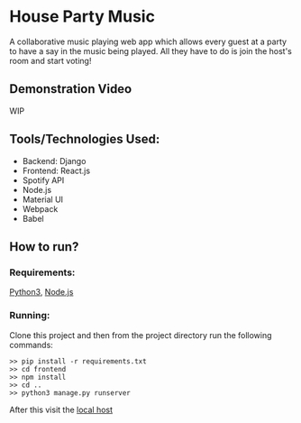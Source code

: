 # House Party Music
A collaborative music playing web app which allows every guest at a party to have a say in the music being played. All they have to do is join the host's room and start voting!

## Demonstration Video
WIP

## Tools/Technologies Used:
- Backend: Django
- Frontend: React.js
- Spotify API
- Node.js
- Material UI
- Webpack
- Babel

## How to run?
### Requirements:
[Python3](https://www.python.org/), [Node.js](https://www.npmjs.com/get-npm)

### Running:
Clone this project and then from the project directory run the following commands:
```
>> pip install -r requirements.txt
>> cd frontend
>> npm install
>> cd ..
>> python3 manage.py runserver
```
After this visit the [local host](http://127.0.0.1:8000/)
